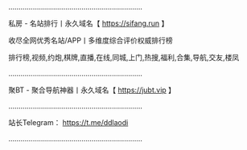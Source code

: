 …………………………………………………………

私房 - 名站排行丨永久域名【 https://sifang.run 】

收尽全网优秀名站/APP丨多维度综合评价权威排行榜

排行榜,视频,约炮,棋牌,直播,在线,同城,上门,热搜,福利,合集,导航,交友,楼凤

…………………………………………………………

聚BT - 聚合导航神器丨永久域名【 https://jubt.vip 】

…………………………………………………………

站长Telegram： https://t.me/ddlaodi

…………………………………………………………
